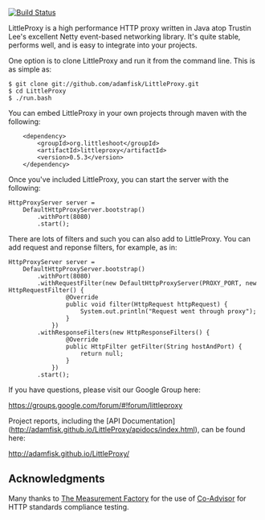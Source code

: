 [![Build Status](https://travis-ci.org/adamfisk/LittleProxy.png?branch=master)](https://travis-ci.org/adamfisk/LittleProxy)

LittleProxy is a high performance HTTP proxy written in Java atop Trustin Lee's excellent Netty event-based networking library. It's quite stable, performs well, and is easy to integrate into your projects. 

One option is to clone LittleProxy and run it from the command line. This is as simple as:

```
$ git clone git://github.com/adamfisk/LittleProxy.git
$ cd LittleProxy
$ ./run.bash
```

You can embed LittleProxy in your own projects through maven with the following:

```
    <dependency>
        <groupId>org.littleshoot</groupId>
        <artifactId>littleproxy</artifactId>
        <version>0.5.3</version>
    </dependency>
```

Once you've included LittleProxy, you can start the server with the following:

```
HttpProxyServer server =
    DefaultHttpProxyServer.bootstrap()
        .withPort(8080)
        .start();
```

There are lots of filters and such you can also add to LittleProxy. You can add request and reponse filters, for example, as in:

```
HttpProxyServer server =
    DefaultHttpProxyServer.bootstrap()
        .withPort(8080)
        .withRequestFilter(new DefaultHttpProxyServer(PROXY_PORT, new HttpRequestFilter() {
                @Override
                public void filter(HttpRequest httpRequest) {
                    System.out.println("Request went through proxy");
                }
            })
        .withResponseFilters(new HttpResponseFilters() {
                @Override
                public HttpFilter getFilter(String hostAndPort) {
                    return null;
                }
            })
        .start();
```                

If you have questions, please visit our Google Group here:

https://groups.google.com/forum/#!forum/littleproxy

Project reports, including the [API Documentation]
(http://adamfisk.github.io/LittleProxy/apidocs/index.html), can be found here:

http://adamfisk.github.io/LittleProxy/

Acknowledgments
---------------

Many thanks to [The Measurement Factory](http://www.measurement-factory.com/) for the
use of [Co-Advisor](http://coad.measurement-factory.com/) for HTTP standards
compliance testing. 
